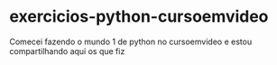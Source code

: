 # exercicios-python-cursoemvideo
Comecei fazendo o mundo 1 de python no cursoemvideo e estou compartilhando aqui os que fiz
